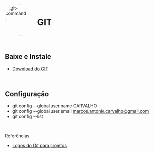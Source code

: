 <div style="display: inline_block"><br>
  <img align="left" alt="git-command" style="border-radius: 50%; width: auto; height:100px;" 
     src="https://codeguida.com/media/post_title/256px-Git_icon.svg_dMqw0Bl.png">
</div>

# GIT 

<br><br>

## Baixe e Instale

- [Download do GIT](https://git-scm.com/downloads)

<br>

## Configuração

- git config --global user.name  CARVALHO
- git config --global user.email marcos.antonio.carvalho@gmail.com
- git config --list

<br>

Referências
- [Logos do Git para projetos](https://git-scm.com/downloads/logos)
